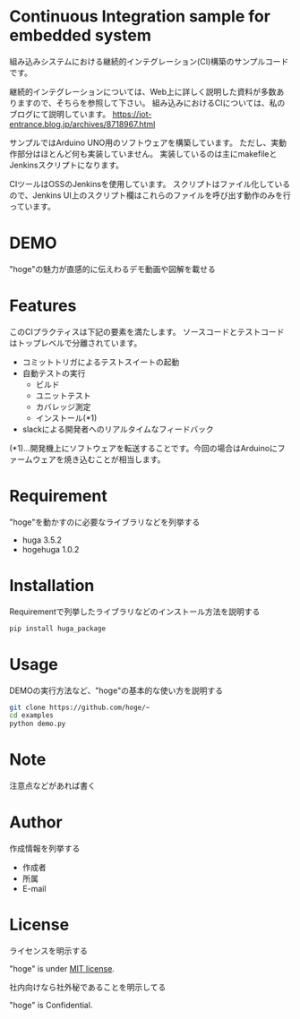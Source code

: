 # Continuous Integration sample for embedded system

組み込みシステムにおける継続的インテグレーション(CI)構築のサンプルコードです。

継続的インテグレーションについては、Web上に詳しく説明した資料が多数ありますので、そちらを参照して下さい。
組み込みにおけるCIについては、私のブログにて説明しています。
https://iot-entrance.blog.jp/archives/8718967.html

サンプルではArduino UNO用のソフトウェアを構築しています。
ただし、実動作部分はほとんど何も実装していません。
実装しているのは主にmakefileとJenkinsスクリプトになります。

CIツールはOSSのJenkinsを使用しています。
スクリプトはファイル化しているので、Jenkins UI上のスクリプト欄はこれらのファイルを呼び出す動作のみを行っています。

# DEMO

"hoge"の魅力が直感的に伝えわるデモ動画や図解を載せる

# Features

このCIプラクティスは下記の要素を満たします。
ソースコードとテストコードはトップレベルで分離されています。

* コミットトリガによるテストスイートの起動
* 自動テストの実行
    * ビルド
    * ユニットテスト
    * カバレッジ測定
    * インストール(*1)
* slackによる開発者へのリアルタイムなフィードバック

(*1)...開発機上にソフトウェアを転送することです。今回の場合はArduinoにファームウェアを焼き込むことが相当します。

# Requirement

"hoge"を動かすのに必要なライブラリなどを列挙する

* huga 3.5.2
* hogehuga 1.0.2

# Installation

Requirementで列挙したライブラリなどのインストール方法を説明する

```bash
pip install huga_package
```

# Usage

DEMOの実行方法など、"hoge"の基本的な使い方を説明する

```bash
git clone https://github.com/hoge/~
cd examples
python demo.py
```

# Note

注意点などがあれば書く

# Author

作成情報を列挙する

* 作成者
* 所属
* E-mail

# License
ライセンスを明示する

"hoge" is under [MIT license](https://en.wikipedia.org/wiki/MIT_License).

社内向けなら社外秘であることを明示してる

"hoge" is Confidential.